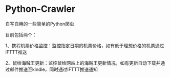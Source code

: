# Python-Crawler
自写自用的一些简单的Python爬虫

目前包括两个：

1、携程机票价格监控：监控指定日期的机票价格，如有低于理想价格的机票通过IFTTT推送

2、鼠绘海贼王更新：监控鼠绘网站上的海贼王更新情况，如有更新自动下载并通过邮件推送至kindle，同时通过IFTTT推送通知